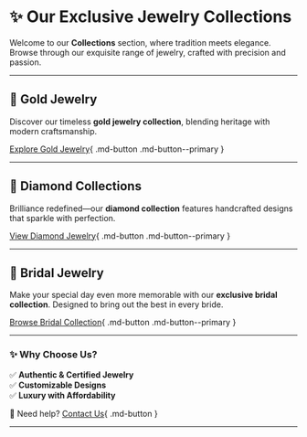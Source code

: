 <style>
/* Light Theme */
[data-md-color-scheme="default"] h1, 
[data-md-color-scheme="default"] h2, 
[data-md-color-scheme="default"] h3, 
[data-md-color-scheme="default"] h4, 
[data-md-color-scheme="default"] h5, 
[data-md-color-scheme="default"] h6 {
    color: rgb(184, 55, 204) !important;
}

/* Dark Theme */
[data-md-color-scheme="slate"] h1, 
[data-md-color-scheme="slate"] h2, 
[data-md-color-scheme="slate"] h3, 
[data-md-color-scheme="slate"] h4, 
[data-md-color-scheme="slate"] h5, 
[data-md-color-scheme="slate"] h6 {
    color: rgb(62, 35, 9) !important;
}
</style>
# ✨ Our Exclusive Jewelry Collections  

Welcome to our **Collections** section, where tradition meets elegance. Browse through our exquisite range of jewelry, crafted with precision and passion.

---

## 💛 Gold Jewelry  
Discover our timeless **gold jewelry collection**, blending heritage with modern craftsmanship.  

[Explore Gold Jewelry](gold.md){ .md-button .md-button--primary }

---

## 💎 Diamond Collections  
Brilliance redefined—our **diamond collection** features handcrafted designs that sparkle with perfection.  

[View Diamond Jewelry](diamonds.md){ .md-button .md-button--primary }

---

## 👰 Bridal Jewelry  
Make your special day even more memorable with our **exclusive bridal collection**. Designed to bring out the best in every bride.  

[Browse Bridal Collection](bridal.md){ .md-button .md-button--primary }

---

### ✨ Why Choose Us?
✅ **Authentic & Certified Jewelry**  
✅ **Customizable Designs**  
✅ **Luxury with Affordability**  

💬 Need help? [Contact Us](/about/contact/){ .md-button }

---

<style>
.md-button {
    font-size: 1.1rem;
    padding: 10px 20px;
    border-radius: 8px;
}
.md-button--primary {
    background-color: #d4af37;  /* Gold color */
    color: white;
}
.md-button:hover {
    opacity: 0.8;
}
</style>
<style>
h1:hover, h2:hover, h3:hover h4:hover, h5:hover, h6:hover {
    opacity: 0.7; /* Dims the text when hovered */
    transition: opacity 0.3s ease-in-out;
    cursor: pointer;
}
</style>